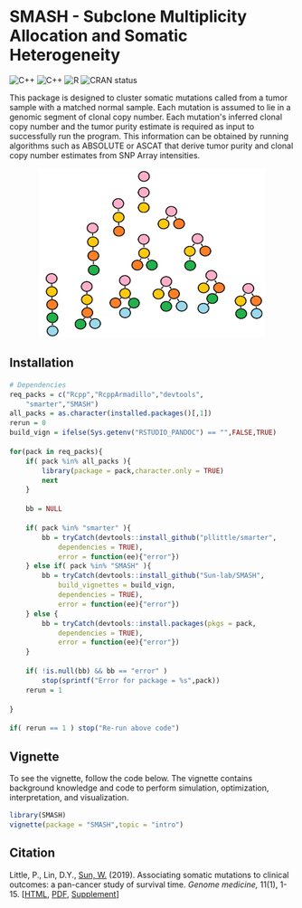 # SMASH - Subclone Multiplicity Allocation and Somatic Heterogeneity

<!-- badges: start -->
![C++](https://img.shields.io/badge/c++-%2300599C.svg?style=for-the-badge&logo=c%2B%2B&logoColor=gold)
![C++](https://img.shields.io/badge/c++-%2300599C.svg?style=plastic&logo=c%2B%2B&logoColor=gold)
![R](https://img.shields.io/badge/r-%23276DC3.svg?style=for-the-badge&logo=r&logoColor=pink)
![CRAN status](https://www.r-pkg.org/badges/version/SMASH)
<!-- badges: end -->

This package is designed to cluster somatic mutations called from a tumor sample with a matched normal sample. Each mutation is assumed to lie in a genomic segment of clonal copy number. Each mutation's inferred clonal copy number and the tumor purity estimate is required as input to successfully run the program. This information can be obtained by running algorithms such as ABSOLUTE or ASCAT that derive tumor purity and clonal copy number estimates from SNP Array intensities.

<p align="center">
<img src="images/ith_configs.PNG" width="400" height="300" />
</p>

## Installation

```R
# Dependencies
req_packs = c("Rcpp","RcppArmadillo","devtools",
	"smarter","SMASH")
all_packs = as.character(installed.packages()[,1])
rerun = 0
build_vign = ifelse(Sys.getenv("RSTUDIO_PANDOC") == "",FALSE,TRUE)

for(pack in req_packs){
	if( pack %in% all_packs ){
		library(package = pack,character.only = TRUE)
		next
	}
	
	bb = NULL
	
	if( pack %in% "smarter" ){
		bb = tryCatch(devtools::install_github("pllittle/smarter",
			dependencies = TRUE),
			error = function(ee){"error"})
	} else if( pack %in% "SMASH" ){
		bb = tryCatch(devtools::install_github("Sun-lab/SMASH",
			build_vignettes = build_vign,
			dependencies = TRUE),
			error = function(ee){"error"})
	} else {
		bb = tryCatch(devtools::install.packages(pkgs = pack,
			dependencies = TRUE),
			error = function(ee){"error"})
	}
	
	if( !is.null(bb) && bb == "error" )
		stop(sprintf("Error for package = %s",pack))
	rerun = 1

}

if( rerun == 1 ) stop("Re-run above code")

```

## Vignette

To see the vignette, follow the code below. The vignette contains background knowledge and code to perform simulation, optimization, interpretation, and visualization.

```R
library(SMASH)
vignette(package = "SMASH",topic = "intro")
```

## Citation

Little, P., Lin, D.Y., [Sun, W.](https://github.com/sunway1999) (2019). Associating somatic mutations to clinical outcomes: a pan-cancer study of survival time. *Genome medicine,* 11(1), 1-15. [[HTML](https://genomemedicine.biomedcentral.com/articles/10.1186/s13073-019-0643-9), [PDF](https://genomemedicine.biomedcentral.com/track/pdf/10.1186/s13073-019-0643-9.pdf), [Supplement](https://static-content.springer.com/esm/art%3A10.1186%2Fs13073-019-0643-9/MediaObjects/13073_2019_643_MOESM1_ESM.pdf)]

